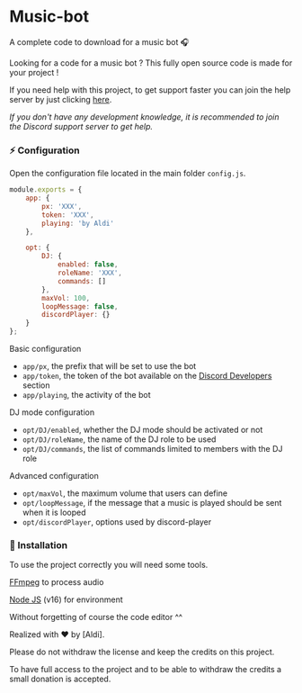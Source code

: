 # Music-bot

A complete code to download for a music bot 🎧

Looking for a code for a music bot ? This fully open source code is made for your project !

If you need help with this project, to get support faster you can join the help server by just clicking [here](https://discord.gg/5cGSYV8ZZj).

*If you don't have any development knowledge, it is recommended to join the Discord support server to get help.*

### ⚡ Configuration

Open the configuration file located in the main folder `config.js`.

```js
module.exports = {
    app: {
        px: 'XXX',
        token: 'XXX',
        playing: 'by Aldi'
    },

    opt: {
        DJ: {
            enabled: false,
            roleName: 'XXX',
            commands: []
        },
        maxVol: 100,
        loopMessage: false,
        discordPlayer: {}
    }
};
```

Basic configuration

- `app/px`, the prefix that will be set to use the bot
- `app/token`, the token of the bot available on the [Discord Developers](https://discordapp.com/developers/applications) section
- `app/playing`, the activity of the bot

DJ mode configuration

- `opt/DJ/enabled`, whether the DJ mode should be activated or not 
- `opt/DJ/roleName`, the name of the DJ role to be used
- `opt/DJ/commands`, the list of commands limited to members with the DJ role

Advanced configuration

- `opt/maxVol`, the maximum volume that users can define
- `opt/loopMessage`, if the message that a music is played should be sent when it is looped
- `opt/discordPlayer`, options used by discord-player

### 📑 Installation

To use the project correctly you will need some tools.

[FFmpeg](https://www.ffmpeg.org) to process audio

[Node JS](https://nodejs.org/en/) (v16) for environment

Without forgetting of course the code editor ^^

Realized with ❤️ by [Aldi].

Please do not withdraw the license and keep the credits on this project.

To have full access to the project and to be able to withdraw the credits a small donation is accepted. 
